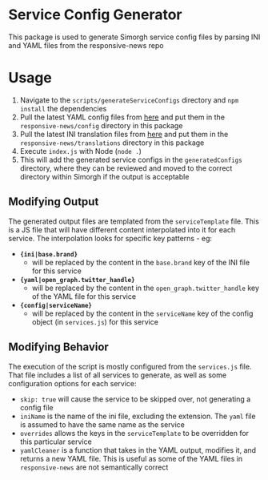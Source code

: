 # Service Config Generator

This package is used to generate Simorgh service config files by parsing INI and YAML files from the responsive-news repo


# Usage

1. Navigate to the `scripts/generateServiceConfigs` directory and `npm install` the dependencies
2. Pull the latest YAML config files from [here](https://github.com/BBC-News/responsive-news/tree/9000f2296e1a6f2d0f2574fc2d15662aa2121fe8/configurator/src/main/BBC/News/Config) and put them in the `responsive-news/config` directory in this package
3. Pull the latest INI translation files from [here](https://github.com/BBC-News/responsive-news/tree/493bfa49fbacd4af72263a74feefe4a82681fd5a/vocabs/src/main/BBC/News/Translation) and put them in the `responsive-news/translations` directory in this package
4. Execute `index.js` with Node (`node .`)
5. This will add the generated service configs in the `generatedConfigs` directory, where they can be reviewed and moved to the correct directory within Simorgh if the output is acceptable

## Modifying Output

The generated output files are templated from the `serviceTemplate` file.  This is a JS file that will have different content interpolated into it for each service.  The interpolation looks for specific key patterns - eg:

- **`{ini|base.brand}`**
  - will be replaced by the content in the `base.brand` key of the INI file for this service
- **`{yaml|open_graph.twitter_handle}`**
  - will be replaced by the content in the `open_graph.twitter_handle` key of the YAML file for this service
- **`{config|serviceName}`**
  - will be replaced by the content in the `serviceName` key of the config object (in `services.js`) for this service

## Modifying Behavior

The execution of the script is mostly configured from the `services.js` file.  That file includes a list of all services to generate, as well as some configuration options for each service:

- `skip: true` will cause the service to be skipped over, not generating a config file
- `iniName` is the name of the ini file, excluding the extension.  The `yaml` file is assumed to have the same name as the service
- `overrides` allows the keys in the `serviceTemplate` to be overridden for this particular service
- `yamlCleaner` is a function that takes in the YAML output, modifies it, and returns a new YAML file.  This is useful as some of the YAML files in `responsive-news` are not semantically correct
